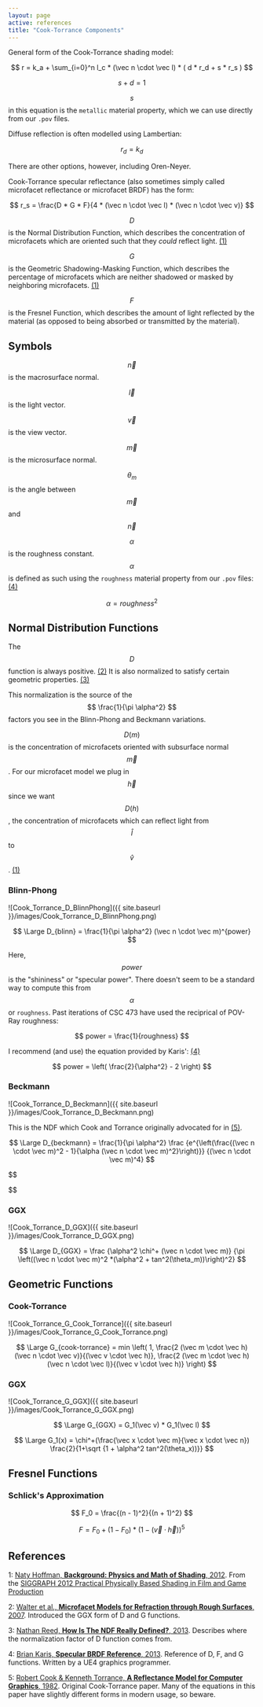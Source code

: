 ```yaml
---
layout: page
active: references
title: "Cook-Torrance Components"
---
```


General form of the Cook-Torrance shading model:

$$ r = k_a + \sum_{i=0}^n l_c * (\vec n \cdot \vec l) * ( d * r_d + s * r_s ) $$

$$ s + d = 1 $$

$$ s $$ in this equation is the `metallic` material property, which we can use directly from our `.pov` files.

Diffuse reflection is often modelled using Lambertian:

$$ r_d = k_d $$

There are other options, however, including Oren-Neyer.

Cook-Torrance specular reflectance (also sometimes simply called microfacet reflectance or microfacet BRDF) has the form:

$$ r_s = \frac{D * G * F}{4 * (\vec n \cdot \vec l) * (\vec n \cdot \vec v)} $$


$$ D $$ is the Normal Distribution Function, which describes the concentration of microfacets which are oriented such that they *could* reflect light. [(1)](#ref-naty)

$$ G $$ is the Geometric Shadowing-Masking Function, which describes the percentage of microfacets which are neither shadowed or masked by neighboring microfacets. [(1)](#ref-naty)

$$ F $$ is the Fresnel Function, which describes the amount of light reflected by the material (as opposed to being absorbed or transmitted by the material).

## Symbols

$$ \vec n $$ is the macrosurface normal.

$$ \vec l $$ is the light vector.

$$ \vec v $$ is the view vector.

$$ \vec m $$ is the microsurface normal.

$$ \theta_m $$ is the angle between $$ \vec m $$ and $$ \vec n $$

$$ \alpha $$ is the roughness constant.
$$ \alpha $$ is defined as such using the `roughness` material property from our `.pov` files: [(4)](#ref-rants)

$$ \alpha = roughness^2 $$

## Normal Distribution Functions

The $$ D $$ function is always positive. [(2)](#ref-ggx)
It is also normalized to satisfy certain geometric properties. [(3)](#ref-ndf)

This normalization is the source of the $$ \frac{1}{\pi \alpha^2} $$ factors you see in the Blinn-Phong and Beckmann variations.

$$ D(m) $$ is the concentration of microfacets oriented with subsurface normal $$ \vec m $$.
For our microfacet model we plug in $$ \vec h $$ since we want $$ D(h) $$, the concentration of microfacets which can reflect light from $$ \hat l $$ to $$ \hat v $$. [(1)](#ref-naty)

### Blinn-Phong

![Cook_Torrance_D_BlinnPhong]({{ site.baseurl }}/images/Cook_Torrance_D_BlinnPhong.png)

$$
\Large D_{blinn} = \frac{1}{\pi \alpha^2} (\vec n \cdot \vec m)^{power}
$$

Here, $$ power $$ is the "shininess" or "specular power".
There doesn't seem to be a standard way to compute this from $$ \alpha $$ or `roughness`.
Past iterations of CSC 473 have used the reciprical of POV-Ray roughness:

$$
power = \frac{1}{roughness}
$$

I recommend (and use) the equation provided by Karis': [(4)](#ref-rants)

$$
power = \left( \frac{2}{\alpha^2} - 2 \right)
$$


### Beckmann

![Cook_Torrance_D_Beckmann]({{ site.baseurl }}/images/Cook_Torrance_D_Beckmann.png)

This is the NDF which Cook and Torrance originally advocated for in [(5)](#ref-ct).

$$
\Large D_{beckmann} = \frac{1}{\pi \alpha^2}
\frac
{e^{\left(\frac{(\vec n \cdot \vec m)^2 - 1}{\alpha (\vec n \cdot \vec m)^2}\right)}}
{(\vec n \cdot \vec m)^4}
$$

$$

$$


### GGX

![Cook_Torrance_D_GGX]({{ site.baseurl }}/images/Cook_Torrance_D_GGX.png)

$$
\Large D_{GGX} =
\frac
{\alpha^2 \chi^+ (\vec n \cdot \vec m)}
{\pi \left((\vec n \cdot \vec m)^2 *(\alpha^2 + tan^2(\theta_m))\right)^2}
$$



## Geometric Functions

### Cook-Torrance

![Cook_Torrance_G_Cook_Torrance]({{ site.baseurl }}/images/Cook_Torrance_G_Cook_Torrance.png)

$$ \Large
G_{cook-torrance} =
min \left( 1, \frac{2 (\vec m \cdot \vec h) (\vec n \cdot \vec v)}{(\vec v \cdot \vec h)}, \frac{2 (\vec m \cdot \vec h) (\vec n \cdot \vec l)}{(\vec v \cdot \vec h)} \right)
$$


### GGX

![Cook_Torrance_G_GGX]({{ site.baseurl }}/images/Cook_Torrance_G_GGX.png)

$$ \Large
G_{GGX} =
G_1(\vec v) * G_1(\vec l)
$$

$$ \Large
G_1(x) =
\chi^+(\frac{\vec x \cdot \vec m}{\vec x \cdot \vec n})
\frac{2}{1+\sqrt {1 + \alpha^2 tan^2(\theta_x))}}
$$


## Fresnel Functions

### Schlick's Approximation

$$ F_0 = \frac{(n - 1)^2}{(n + 1)^2} $$

$$ F = F_0 + (1 - F_0)*(1 - (\vec v \cdot \vec h))^5 $$



## References

<a name="ref-naty"></a>
1: [Naty Hoffman, **Background: Physics and Math of Shading**, 2012](http://blog.selfshadow.com/publications/s2012-shading-course/hoffman/s2012_pbs_physics_math_notes.pdf).
From the [SIGGRAPH 2012 Practical Physically Based Shading in Film and Game Production](http://blog.selfshadow.com/publications/s2012-shading-course)

<a name="ref-ggx"></a>
2: [Walter et al., **Microfacet Models for Refraction through Rough Surfaces**, 2007](http://www.cs.cornell.edu/~srm/publications/EGSR07-btdf.pdf).
Introduced the GGX form of D and G functions.

<a name="ref-ndf"></a>
3: [Nathan Reed, **How Is The NDF Really Defined?**, 2013](http://www.reedbeta.com/blog/hows-the-ndf-really-defined/).
Describes where the normalization factor of D function comes from.

<a name="ref-rants"></a>
4: [Brian Karis, **Specular BRDF Reference**, 2013](http://graphicrants.blogspot.com/2013/08/specular-brdf-reference.html).
Reference of D, F, and G functions.
Written by a UE4 graphics programmer.

<a name="ref-ct"></a>
5: [Robert Cook & Kenneth Torrance, **A Reflectance Model for Computer Graphics**, 1982](http://inst.cs.berkeley.edu/~cs294-13/fa09/lectures/cookpaper.pdf).
Original Cook-Torrance paper.
Many of the equations in this paper have slightly different forms in modern usage, so beware.
